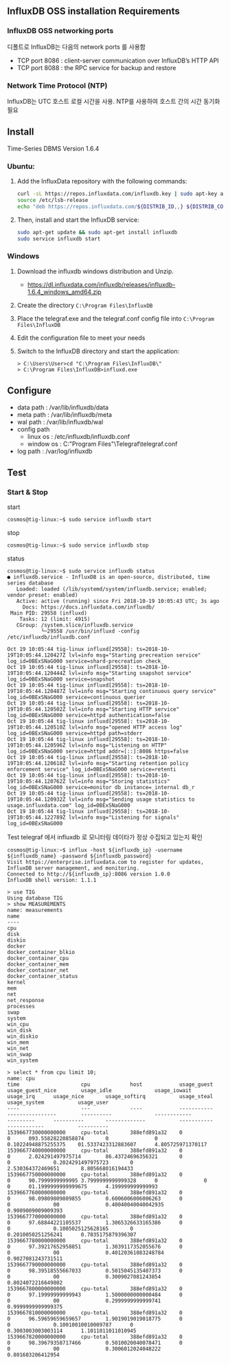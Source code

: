 ## InfluxDB OSS installation Requirements

### InfluxDB OSS networking ports
디폴트로 InfluxDB는 다음의 network ports 를 사용함
* TCP port 8086 : client-server communication over InfluxDB’s HTTP API
* TCP port 8088 : the RPC service for backup and restore

### Network Time Protocol (NTP)
InfluxDB는 UTC 호스트 로컬 시간을 사용. NTP를 사용하여 호스트 간의 시간 동기화 필요

## Install
Time-Series DBMS Version 1.6.4

### Ubuntu: 
1. Add the InfluxData repository with the following commands:
    ```bash
    curl -sL https://repos.influxdata.com/influxdb.key | sudo apt-key add -
    source /etc/lsb-release
    echo "deb https://repos.influxdata.com/${DISTRIB_ID,,} ${DISTRIB_CODENAME} stable" | sudo tee /etc/apt/sources.list.d/influxdb.list
    ```
2. Then, install and start the InfluxDB service:
    ```bash
    sudo apt-get update && sudo apt-get install influxdb
    sudo service influxdb start
    ```

### Windows
1. Download the influxdb windows distribution and Unzip.
    * https://dl.influxdata.com/influxdb/releases/influxdb-1.6.4_windows_amd64.zip
2. Create the directory `C:\Program Files\InfluxDB` 
3. Place the telegraf.exe and the telegraf.conf config file into `C:\Program Files\InfluxDB`
4. Edit the configuration file to meet your needs
5. Switch to the InfluxDB directory and start the application:

    ```
    > C:\Users\User>cd "C:\Program Files\InfluxDB\"
    > C:\Program Files\InfluxDB>influxd.exe

## Configure
* data path : /var/lib/influxdb/data
* meta path : /var/lib/influxdb/meta
* wal path : /var/lib/influxdb/wal
* config path
    * linux os : /etc/influxdb/influxdb.conf
    * window os : C:\"Program Files"\Telegraf\telegraf.conf
* log path : /var/log/influxdb

## Test
### Start & Stop
start
``` bash
cosmos@tig-linux:~$ sudo service influxdb start
```

stop 
``` bash
cosmos@tig-linux:~$ sudo service influxdb stop
```

status
```
cosmos@tig-linux:~$ sudo service influxdb status
● influxdb.service - InfluxDB is an open-source, distributed, time series database
   Loaded: loaded (/lib/systemd/system/influxdb.service; enabled; vendor preset: enabled)
   Active: active (running) since Fri 2018-10-19 10:05:43 UTC; 3s ago
     Docs: https://docs.influxdata.com/influxdb/
 Main PID: 29558 (influxd)
    Tasks: 12 (limit: 4915)
   CGroup: /system.slice/influxdb.service
           └─29558 /usr/bin/influxd -config /etc/influxdb/influxdb.conf

Oct 19 10:05:44 tig-linux influxd[29558]: ts=2018-10-19T10:05:44.120427Z lvl=info msg="Starting precreation service" log_id=0BExSNaG000 service=shard-precreation check_
Oct 19 10:05:44 tig-linux influxd[29558]: ts=2018-10-19T10:05:44.120444Z lvl=info msg="Starting snapshot service" log_id=0BExSNaG000 service=snapshot
Oct 19 10:05:44 tig-linux influxd[29558]: ts=2018-10-19T10:05:44.120487Z lvl=info msg="Starting continuous query service" log_id=0BExSNaG000 service=continuous_querier
Oct 19 10:05:44 tig-linux influxd[29558]: ts=2018-10-19T10:05:44.120502Z lvl=info msg="Starting HTTP service" log_id=0BExSNaG000 service=httpd authentication=false
Oct 19 10:05:44 tig-linux influxd[29558]: ts=2018-10-19T10:05:44.120510Z lvl=info msg="opened HTTP access log" log_id=0BExSNaG000 service=httpd path=stderr
Oct 19 10:05:44 tig-linux influxd[29558]: ts=2018-10-19T10:05:44.120596Z lvl=info msg="Listening on HTTP" log_id=0BExSNaG000 service=httpd addr=[::]:8086 https=false
Oct 19 10:05:44 tig-linux influxd[29558]: ts=2018-10-19T10:05:44.120618Z lvl=info msg="Starting retention policy enforcement service" log_id=0BExSNaG000 service=retenti
Oct 19 10:05:44 tig-linux influxd[29558]: ts=2018-10-19T10:05:44.120762Z lvl=info msg="Storing statistics" log_id=0BExSNaG000 service=monitor db_instance=_internal db_r
Oct 19 10:05:44 tig-linux influxd[29558]: ts=2018-10-19T10:05:44.120932Z lvl=info msg="Sending usage statistics to usage.influxdata.com" log_id=0BExSNaG000
Oct 19 10:05:44 tig-linux influxd[29558]: ts=2018-10-19T10:05:44.122789Z lvl=info msg="Listening for signals" log_id=0BExSNaG000

```

Test
telegraf 에서 influxdb 로 모니터링 데이타가 정상 수집되고 있는지 확인

```
cosmos@tig-linux:~$ influx -host ${influxdb_ip} -username ${influxdb_name} -password ${influxdb_password}
Visit https://enterprise.influxdata.com to register for updates, InfluxDB server management, and monitoring.
Connected to http://${influxdb_ip}:8086 version 1.0.0
InfluxDB shell version: 1.1.1

> use TIG
Using database TIG
> show MEASUREMENTS
name: measurements
name
----
cpu
disk
diskio
docker
docker_container_blkio
docker_container_cpu
docker_container_mem
docker_container_net
docker_container_status
kernel
mem
net
net_response
processes
swap
system
win_cpu
win_disk
win_diskio
win_mem
win_net
win_swap
win_system

> select * from cpu limit 10;
name: cpu
time                    cpu             host            usage_guest     usage_guest_nice        usage_idle              usage_iowait            usage_irq      usage_nice       usage_softirq           usage_steal     usage_system           usage_user
----                    ---             ----            -----------     ----------------        ----------              ------------            ---------      ----------       -------------           -----------     ------------           ----------
1539667730000000000     cpu-total       388efd891a32    0               0      093.55828220858874       0               0               0.10224948875255375    01.5337423312883607      4.805725971370117
1539667740000000000     cpu-total       388efd891a32    0               0      2.024291497975714        86.43724696356321       0               0              0.2024291497975723       0               2.530364372469651       8.805668016194433
1539667750000000000     cpu-total       388efd891a32    0               0      90.7999999999995 3.7999999999999328      0               0               0      01.1999999999999675      4.199999999999993
1539667760000000000     cpu-total       388efd891a32    0               0      98.09809809809855        0.6006006006006263      0               0              00               0.40040040040042935     0.9009009009009393
1539667770000000000     cpu-total       388efd891a32    0               0      97.68844221105537        1.3065326633165386      0               0              0.1005025125628165       0               0.2010050251256241      0.7035175879396307
1539667780000000000     cpu-total       388efd891a32    0               0      97.39217652958851        1.3039117352055676      0               0              00               0.40120361083248784     0.9027081243731511
1539667790000000000     cpu-total       388efd891a32    0               0      98.39518555667033        0.5015045135407373      0               0              00               0.3009027081243854      0.8024072216649802
1539667800000000000     cpu-total       388efd891a32    0               0      97.19999999999943        1.5000000000000484      0               0              00               0.2999999999999741      0.9999999999999375
1539667810000000000     cpu-total       388efd891a32    0               0      96.59659659659657        1.9019019019018775      0               0              0.10010010010009787      0               0.3003003003003114      1.1011011011010945
1539667820000000000     cpu-total       388efd891a32    0               0      98.39679358717466        0.5010020040078471      0               0              00               0.3006012024048222      0.801603206412954
```
